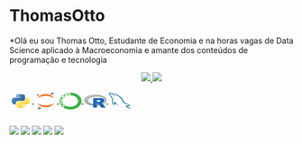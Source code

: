# ThomasOtto

*Olá eu sou Thomas Otto, Estudante de Economia e na horas vagas de Data Science aplicado à Macroeconomia e amante dos conteúdos de programação e tecnologia

<div align="center">
  <a href="https://github.com/rafaballerini">
  <img height="150em" src="https://github-readme-stats.vercel.app/api?username=ThomasOttoCavalcanti&show_icons=true&theme=highcontrast&include_all_commits=true&count_private=true"/>
  <img height="150em" src="https://github-readme-stats.vercel.app/api/top-langs/?username=ThomasOttoCavalcanti&layout=compact&langs_count=7&theme=highcontrast"/>
</div>

  <div style="display: inline_block"><br>
  <img align="center" alt="Rafa-Python" height="30" width="40" src="https://raw.githubusercontent.com/devicons/devicon/master/icons/python/python-original.svg">
  <img align="center" alt="jupyter" height="30" width="40" src="https://raw.githubusercontent.com/devicons/devicon/master/icons/jupyter/jupyter-original.svg">
  <img align="center" alt="Anaconda" height="30" width="40" src="https://github.com/devicons/devicon/blob/master/icons/anaconda/anaconda-original.svg">
   <img align="center" alt="Anaconda" height="30" width="40" src="https://github.com/devicons/devicon/blob/master/icons/r/r-original.svg">
    <img align="center" alt="SQL" height="30" width="40" src="https://github.com/devicons/devicon/blob/master/icons/mysql/mysql-original.svg">
    
 </div>
  
  ##
 
<div> 

  <a href="https://www.instagram.com/thomaasof/" target="_blank"><img src="https://img.shields.io/badge/-Instagram-%23E4405F?style=for-the-badge&logo=instagram&logoColor=white" target="_blank"></a>
  <a href = "mailto:thomasotto58@gmail.com"><img src="https://img.shields.io/badge/-Gmail-%23333?style=for-the-badge&logo=gmail&logoColor=white" target="_blank"></a>
  <a href="https://www.linkedin.com/in/thomasottoc/" target="_blank"><img src="https://img.shields.io/badge/-LinkedIn-%230077B5?style=for-the-badge&logo=linkedin&logoColor=white" target="_blank"></a> 
   <a href="https://t.me/thomasottoc" target="_blank"><img src="https://img.shields.io/badge/Telegram-2CA5E0?style=for-the-badge&logo=telegram&logoColor=white" target="_blank"></a> 
 <a href="https://wa.me/+558199654574" target="_blank"><img src="https://img.shields.io/badge/WhatsApp-25D366?style=for-the-badge&logo=whatsapp&logoColor=white" target="_blank"></a>
</div>
